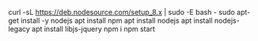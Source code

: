 curl -sL https://deb.nodesource.com/setup_8.x | sudo -E bash -
sudo apt-get install -y nodejs
apt install npm 
apt install nodejs
apt install nodejs-legacy
apt install libjs-jquery 
npm i
npm start
